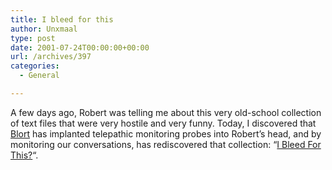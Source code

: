 ```yaml
---
title: I bleed for this
author: Unxmaal
type: post
date: 2001-07-24T00:00:00+00:00
url: /archives/397
categories:
  - General

---
```

A few days ago, Robert was telling me about this very old-school collection of text files that were very hostile and very funny. Today, I discovered that [Blort][1] has implanted telepathic monitoring probes into Robert&#8217;s head, and by monitoring our conversations, has rediscovered that collection: &#8220;<A HREF="http://www.ibft.org/">I Bleed For This?</A>&#8220;.

 [1]: http://unxmaal.com/cgi-bin/clickcount.cgi?action=jump&URL=http://blort.meepzorp.com